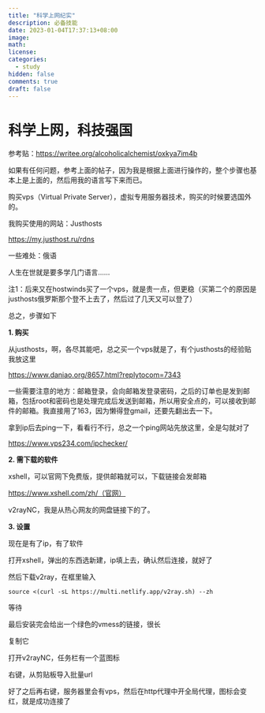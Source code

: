 ```yaml
---
title: "科学上网纪实"
description: 必备技能
date: 2023-01-04T17:37:13+08:00
image: 
math: 
license: 
categories:
  - study
hidden: false
comments: true
draft: false
---
```


# 科学上网，科技强国

参考贴：https://writee.org/alcoholicalchemist/oxkya7im4b

如果有任何问题，参考上面的帖子，因为我是根据上面进行操作的，整个步骤也基本上是上面的，然后用我的语言写下来而已。

购买vps（Virtual Private Server），虚拟专用服务器技术，购买的时候要选国外的。

我购买使用的网站：Justhosts

https://my.justhost.ru/rdns

一些难处：俄语

人生在世就是要多学几门语言……

注1：后来又在hostwinds买了一个vps，就是贵一点，但更稳（买第二个的原因是justhosts俄罗斯那个登不上去了，然后过了几天又可以登了）

总之，步骤如下

**1. 购买**

从justhosts，啊，各尽其能吧，总之买一个vps就是了，有个justhosts的经验贴我放这里

https://www.daniao.org/8657.html?replytocom=7343

一些需要注意的地方：邮箱登录，会向邮箱发登录密码，之后的订单也是发到邮箱，包括root和密码也是处理完成后发送到邮箱，所以用安全点的，可以接收到邮件的邮箱。我直接用了163，因为懒得登gmail，还要先翻出去一下。

拿到ip后去ping一下，看看行不行，总之一个ping网站先放这里，全是勾就对了

https://www.vps234.com/ipchecker/

**2. 需下载的软件**

xshell，可以官网下免费版，提供邮箱就可以，下载链接会发邮箱

https://www.xshell.com/zh/（官网）

v2rayNC，我是从热心网友的网盘链接下的了。

**3. 设置**

现在是有了ip，有了软件

打开xshell，弹出的东西选新建，ip填上去，确认然后连接，就好了

然后下载v2ray，在框里输入

```
source <(curl -sL https://multi.netlify.app/v2ray.sh) --zh
```

等待

最后安装完会给出一个绿色的vmess的链接，很长

复制它

打开v2rayNC，任务栏有一个蓝图标

右键，从剪贴板导入批量url

好了之后再右键，服务器里会有vps，然后在http代理中开全局代理，图标会变红，就是成功连接了